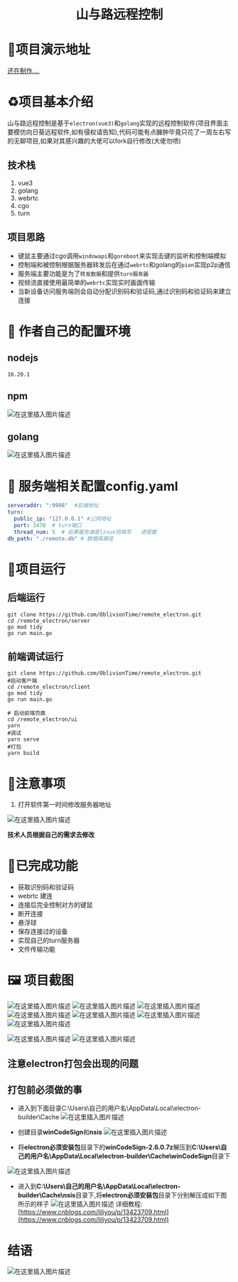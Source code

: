 # <center>山与路远程控制<center>

# 🎥项目演示地址

[还在制作....](https://www.bilibili.com/video/BV1Hy421q75s)

# ♻️项目基本介绍

山与路远程控制是基于`electron(vue3)`和`golang`实现的远程控制软件(项目界面主要模仿向日葵远程软件,如有侵权请告知),代码可能有点臃肿毕竟只花了一周左右写的无聊项目,如果对其感兴趣的大佬可以fork自行修改(大佬勿喷)
## 技术栈
1. vue3
2. golang
3. webrtc
4. cgo
5. turn
## 项目思路
* 键鼠主要通过cgo调用`windowapi`和`goreboot`来实现击键的监听和控制端模拟
* 控制端和被控制根据服务器转发后在通过`webrtc`和golang的`pion`实现p2p通信
* 服务端主要功能是为了`转发数据`和提供`turn服务器`
* 视频流直接使用最简单的`webrtc`实现实时画面传输
* 当新设备访问服务端则会自动分配识别码和验证码,通过识别码和验证码来建立连接


# 🧧 作者自己的配置环境

## nodejs

`16.20.1`

## npm

![在这里插入图片描述](https://img-blog.csdnimg.cn/732b1f4872104f28955cfdab601bf0c8.png)
## golang

![在这里插入图片描述](https://img-blog.csdnimg.cn/direct/3437d3f67c7640cd8dc74a7ed773e51f.png)
# 📍 服务端相关配置config.yaml
```yaml
serveraddr: ":9998"  #后端地址
turn:
  public_ip: "127.0.0.1" #公网地址
  port: 3478  # turn端口
  thread_num: 5  # 如果服务端是linux则填写   进程数
db_path: "./remote.db" # 数据库路径

```
# 🔖项目运行

## 后端运行

```shell
git clone https://github.com/OblivionTime/remote_electron.git
cd /remote_electron/server
go mod tidy
go run main.go
```

## 前端调试运行

```shell
git clone https://github.com/OblivionTime/remote_electron.git
#启动客户端
cd /remote_electron/client
go mod tidy
go run main.go

# 启动前端页面
cd /remote_electron/ui
yarn
#调试
yarn serve
#打包
yarn build
```





# 👻注意事项

1. 打开软件第一时间修改服务器地址

![在这里插入图片描述](https://img-blog.csdnimg.cn/direct/8333eed7c80f4526bdcbce7d8bc722f5.png)

**技术人员根据自己的需求去修改**

# 🎉已完成功能

* 获取识别码和验证码
* webrtc 建连
* 连接后完全控制对方的键鼠
* 断开连接
* 悬浮球
* 保存连接过的设备
* 实现自己的turn服务器
* 文件传输功能
# 🖼️ 项目截图

![在这里插入图片描述](https://img-blog.csdnimg.cn/direct/bbd01349c078467eabae7c8932b48b6d.png)
![在这里插入图片描述](https://img-blog.csdnimg.cn/direct/9fb5fa81c3dd429d978208be0dbed147.png)
![在这里插入图片描述](https://img-blog.csdnimg.cn/direct/c4ab491431304ead91913ee6b3f627a8.png)
![在这里插入图片描述](https://img-blog.csdnimg.cn/direct/7f574cc3887a45e58a1543e73f847f45.png)
![在这里插入图片描述](https://img-blog.csdnimg.cn/direct/9b0e815f5b5e44a8aab2a7ee755bc874.png)
![在这里插入图片描述](https://img-blog.csdnimg.cn/direct/42faa84b55a8410d9b7e3bb19287afd4.png)
![在这里插入图片描述](https://img-blog.csdnimg.cn/direct/82128b1fd6894065a1170506ccd2497a.png)

![在这里插入图片描述](https://img-blog.csdnimg.cn/direct/693e8a2cb66649daa298ac7811498c9a.png)
![在这里插入图片描述](https://img-blog.csdnimg.cn/direct/f8aaa5761f7f4d048a51390271f3a034.png)

## 注意electron打包会出现的问题

## 打包前必须做的事

- 进入到下面目录C:\Users\自己的用户名\AppData\Local\electron-builder\Cache
  ![在这里插入图片描述](https://img-blog.csdnimg.cn/07e7a371077042039fe75a7aae4ada23.png)



- 创建目录**winCodeSign**和**nsis**
  ![在这里插入图片描述](https://img-blog.csdnimg.cn/99b0ca3b41fb424498775ad81274c950.png)



- 将**electron必须安装包**目录下的**winCodeSign-2.6.0.7z**解压到**C:\Users\自己的用户名\AppData\Local\electron-builder\Cache\winCodeSign**目录下

![在这里插入图片描述](https://img-blog.csdnimg.cn/fb7781236a1b4fa8a8b42f2c19c80346.png)


- 进入到**C:\Users\自己的用户名\AppData\Local\electron-builder\Cache\nsis**目录下,将**electron必须安装包**目录下分别解压成如下图所示的样子
  ![在这里插入图片描述](https://img-blog.csdnimg.cn/6d91296313c9490a9de1b58c0db6373e.png)
  详细教程:[https://www.cnblogs.com/liliyou/p/13423709.html](https://www.cnblogs.com/liliyou/p/13423709.html)



# 结语


![在这里插入图片描述](https://img-blog.csdnimg.cn/e8be97b67c1b43a68add5c6c5944fbc9.jpeg)

